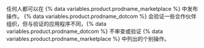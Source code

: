 任何人都可以在 {% data variables.product.prodname_marketplace %} 中发布操作。 {% data variables.product.prodname_dotcom %} 会验证一些合作伙伴组织，但与验证的应用程序不同，{% data variables.product.prodname_dotcom %} 不审查或验证 {% data variables.product.prodname_marketplace %} 中列出的个别操作。
